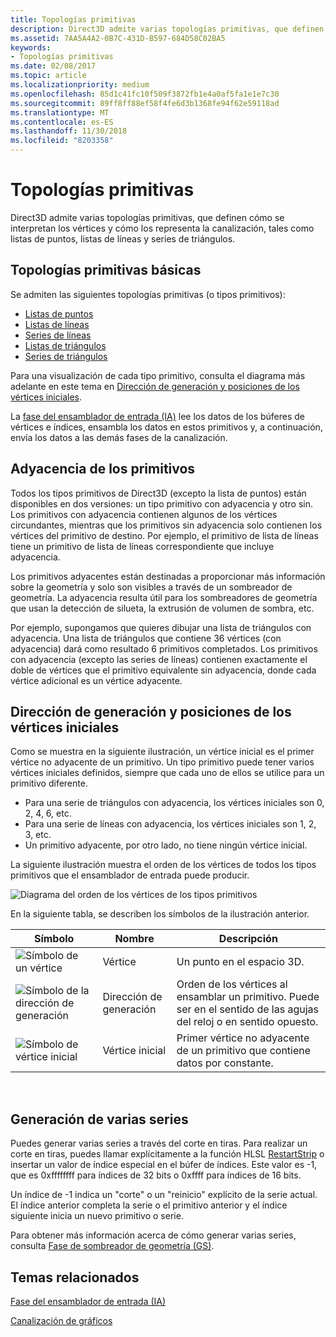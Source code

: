 ```yaml
---
title: Topologías primitivas
description: Direct3D admite varias topologías primitivas, que definen cómo se interpretan los vértices y cómo los representa la canalización, tales como listas de puntos, listas de líneas y series de triángulos.
ms.assetid: 7AA5A4A2-0B7C-431D-B597-684D58C02BA5
keywords:
- Topologías primitivas
ms.date: 02/08/2017
ms.topic: article
ms.localizationpriority: medium
ms.openlocfilehash: 85d1c41fc10f509f3872fb1e4a0af5fa1e1e7c30
ms.sourcegitcommit: 89ff8ff88ef58f4fe6d3b1368fe94f62e59118ad
ms.translationtype: MT
ms.contentlocale: es-ES
ms.lasthandoff: 11/30/2018
ms.locfileid: "8203358"
---
```

# <a name="primitive-topologies"></a>Topologías primitivas


Direct3D admite varias topologías primitivas, que definen cómo se interpretan los vértices y cómo los representa la canalización, tales como listas de puntos, listas de líneas y series de triángulos.

## <a name="span-idprimitivetypesspanspan-idprimitivetypesspanspan-idprimitivetypesspanbasic-primitive-topologies"></a><span id="Primitive_Types"></span><span id="primitive_types"></span><span id="PRIMITIVE_TYPES"></span>Topologías primitivas básicas


Se admiten las siguientes topologías primitivas (o tipos primitivos):

-   [Listas de puntos](point-lists.md)
-   [Listas de líneas](line-lists.md)
-   [Series de líneas](line-strips.md)
-   [Listas de triángulos](triangle-lists.md)
-   [Series de triángulos](triangle-strips.md)

Para una visualización de cada tipo primitivo, consulta el diagrama más adelante en este tema en [Dirección de generación y posiciones de los vértices iniciales](#winding-direction-and-leading-vertex-positions).

La [fase del ensamblador de entrada (IA)](input-assembler-stage--ia-.md) lee los datos de los búferes de vértices e índices, ensambla los datos en estos primitivos y, a continuación, envía los datos a las demás fases de la canalización.

## <a name="span-idprimitiveadjacencyspanspan-idprimitiveadjacencyspanspan-idprimitiveadjacencyspanprimitive-adjacency"></a><span id="Primitive_Adjacency"></span><span id="primitive_adjacency"></span><span id="PRIMITIVE_ADJACENCY"></span>Adyacencia de los primitivos


Todos los tipos primitivos de Direct3D (excepto la lista de puntos) están disponibles en dos versiones: un tipo primitivo con adyacencia y otro sin. Los primitivos con adyacencia contienen algunos de los vértices circundantes, mientras que los primitivos sin adyacencia solo contienen los vértices del primitivo de destino. Por ejemplo, el primitivo de lista de líneas tiene un primitivo de lista de líneas correspondiente que incluye adyacencia.

Los primitivos adyacentes están destinadas a proporcionar más información sobre la geometría y solo son visibles a través de un sombreador de geometría. La adyacencia resulta útil para los sombreadores de geometría que usan la detección de silueta, la extrusión de volumen de sombra, etc.

Por ejemplo, supongamos que quieres dibujar una lista de triángulos con adyacencia. Una lista de triángulos que contiene 36 vértices (con adyacencia) dará como resultado 6 primitivos completados. Los primitivos con adyacencia (excepto las series de líneas) contienen exactamente el doble de vértices que el primitivo equivalente sin adyacencia, donde cada vértice adicional es un vértice adyacente.

## <a name="span-idwindingdirectionandleadingvertexpositionsspanspan-idwindingdirectionandleadingvertexpositionsspanspan-idwindingdirectionandleadingvertexpositionsspanspan-idwinding-direction-and-leading-vertex-positionsspanwinding-direction-and-leading-vertex-positions"></a><span id="Winding_Direction_and_Leading_Vertex_Positions"></span><span id="winding_direction_and_leading_vertex_positions"></span><span id="WINDING_DIRECTION_AND_LEADING_VERTEX_POSITIONS"></span><span id="winding-direction-and-leading-vertex-positions"></span>Dirección de generación y posiciones de los vértices iniciales


Como se muestra en la siguiente ilustración, un vértice inicial es el primer vértice no adyacente de un primitivo. Un tipo primitivo puede tener varios vértices iniciales definidos, siempre que cada uno de ellos se utilice para un primitivo diferente.

-   Para una serie de triángulos con adyacencia, los vértices iniciales son 0, 2, 4, 6, etc.
-   Para una serie de líneas con adyacencia, los vértices iniciales son 1, 2, 3, etc.
-   Un primitivo adyacente, por otro lado, no tiene ningún vértice inicial.

La siguiente ilustración muestra el orden de los vértices de todos los tipos primitivos que el ensamblador de entrada puede producir.

![Diagrama del orden de los vértices de los tipos primitivos](images/d3d10-primitive-topologies.png)

En la siguiente tabla, se describen los símbolos de la ilustración anterior.

| Símbolo                                                                                   | Nombre              | Descripción                                                                         |
|------------------------------------------------------------------------------------------|-------------------|-------------------------------------------------------------------------------------|
| ![Símbolo de un vértice](images/d3d10-primitive-topologies-vertex.png)                     | Vértice            | Un punto en el espacio 3D.                                                                |
| ![Símbolo de la dirección de generación](images/d3d10-primitive-topologies-winding-direction.png) | Dirección de generación | Orden de los vértices al ensamblar un primitivo. Puede ser en el sentido de las agujas del reloj o en sentido opuesto. |
| ![Símbolo de vértice inicial](images/d3d10-primitive-topologies-leading-vertex.png)       | Vértice inicial    | Primer vértice no adyacente de un primitivo que contiene datos por constante.       |

 

## <a name="span-idgeneratingmultiplestripsspanspan-idgeneratingmultiplestripsspanspan-idgeneratingmultiplestripsspangenerating-multiple-strips"></a><span id="Generating_Multiple_Strips"></span><span id="generating_multiple_strips"></span><span id="GENERATING_MULTIPLE_STRIPS"></span>Generación de varias series


Puedes generar varias series a través del corte en tiras. Para realizar un corte en tiras, puedes llamar explícitamente a la función HLSL [RestartStrip](https://msdn.microsoft.com/library/windows/desktop/bb509660) o insertar un valor de índice especial en el búfer de índices. Este valor es -1, que es 0xffffffff para índices de 32 bits o 0xffff para índices de 16 bits.

Un índice de -1 indica un "corte" o un "reinicio" explícito de la serie actual. El índice anterior completa la serie o el primitivo anterior y el índice siguiente inicia un nuevo primitivo o serie.

Para obtener más información acerca de cómo generar varias series, consulta [Fase de sombreador de geometría (GS)](geometry-shader-stage--gs-.md).

## <a name="span-idrelated-topicsspanrelated-topics"></a><span id="related-topics"></span>Temas relacionados


[Fase del ensamblador de entrada (IA)](input-assembler-stage--ia-.md)

[Canalización de gráficos](graphics-pipeline.md)

 

 




